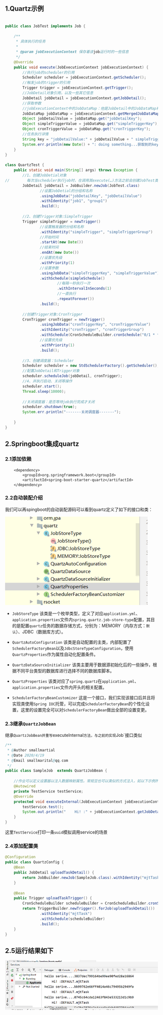 ## 1.Quartz示例

```java

public class JobTest implements Job {
 
    /**
     * 具体执行的任务
     *
     * @param jobExecutionContext 保存着该job运行时的一些信息
     */
    @Override
    public void execute(JobExecutionContext jobExecutionContext) {
        //执行job的scheduler的引用
        Scheduler scheduler = jobExecutionContext.getScheduler();
        //触发job的trigger的引用
        Trigger trigger = jobExecutionContext.getTrigger();
        //JobDetail对象引用，以及一些其它信息
        JobDetail jobDetail = jobExecutionContext.getJobDetail();
        //获取参数
        //jobExecutionContext中的JobDataMap：他是JobDetail中的JobDataMap和Trigger中的JobDataMap的并集
        JobDataMap jobDataMap = jobExecutionContext.getMergedJobDataMap();
        Object jobDetailValue = jobDataMap.get("jobDetailKey");
        Object simpleTriggerValue = jobDataMap.get("simpleTriggerKey");
        Object cronTriggerValue = jobDataMap.get("cronTriggerKey");
        //任务执行详情
        String key = "jobDetailValue:" + jobDetailValue + " simpleTriggerValue:" + simpleTriggerValue + " cronTriggerValue:" + cronTriggerValue;
        System.err.println(new Date() + ": doing something...获取到的key:" + key);
    }
}
 
class QuartzTest {
    public static void main(String[] args) throws Exception {
        //1、创建JobDetial对象
//        每次当scheduler执行job时，在调用其execute(…)方法之前会创建JobTest类的一个新的实例
        JobDetail jobDetail = JobBuilder.newJob(JobTest.class)
                //设置JobDetial的分组和名称
                .usingJobData("jobDetailKey", "jobDetailValue")
                .withIdentity("job1", "group1")
                .build();
 
        //2、创建Trigger对象:SimpleTrigger
        Trigger simpleTrigger = newTrigger()
                //设置触发器的分组和名称
                .withIdentity("simpleTrigger", "simpleTriggerGroup")
                //开始时间
                .startAt(new Date())
                //结束时间
                .endAt(new Date())
                //设置优先级
                .withPriority(1)
                //设置参数
                .usingJobData("simpleTriggerKey", "simpleTriggerValue")
                .withSchedule(simpleSchedule()
                        //每隔一秒执行一次
                        .withIntervalInSeconds(1)
                        //一直执行
                        .repeatForever())
                .build();
 
        //创建Trigger对象:CronTrigger
        CronTrigger cronTrigger = newTrigger()
                .usingJobData("cronTriggerKey", "cronTriggerValue")
                .withIdentity("cronTrigger", "cronTriggerGroup")
                .withSchedule(CronScheduleBuilder.cronSchedule("0/1 * * * * ?"))
                //设置优先级
                .withPriority(1)
                .build();
 
        //3、创建调度器：Scheduler
        Scheduler scheduler = new StdSchedulerFactory().getScheduler();
        //配置JobDetail和Trigger对象
        scheduler.scheduleJob(jobDetail, cronTrigger);
        //4、并执行启动、关闭等操作
        scheduler.start();
        Thread.sleep(10000);
 
        //关闭调度器：是否等待job执行完成才关闭
        scheduler.shutdown(true);
        System.err.println("-------关闭调度器-------");
 
    }
}
```

## 2.Springboot集成quartz

### 2.1添加依赖

```pom
    <dependency>
        <groupId>org.springframework.boot</groupId>
        <artifactId>spring-boot-starter-quartz</artifactId>
    </dependency>
```

### 2.2自动装配介绍

我们可以再spingboot的自动装配源码可以看到quartz定义了如下的接口和类：

![image-20200419132908352](spring+Quartz(%E4%BA%8C)/image-20200419132908352.png)

- `JobStoreType` 该类是一个枚举类型，定义了对应`application.yml`、`application.properties`文件内`spring.quartz.job-store-type`配置，其目的是配置`quartz`任务的数据存储方式，分别为：MEMORY（内存方式：`默认`）、JDBC（数据库方式）。

- `QuartzAutoConfiguration` 该类是自动配置的主类，内部配置了`SchedulerFactoryBean`以及`JdbcStoreTypeConfiguration`，使用`QuartzProperties`作为属性自动化配置条件。

- `QuartzDataSourceInitializer` 该类主要用于数据源初始化后的一些操作，根据不同平台类型的数据库进行选择不同的数据库脚本。

- `QuartzProperties` 该类对应了`spring.quartz`在`application.yml`、`application.properties`文件内开头的相关配置。

- `SchedulerFactoryBeanCustomizer` 这是一个接口，我们实现该接口后并且将实现类使用`Spring IOC`托管，可以完成`SchedulerFactoryBean`的个性化设置，这里的设置完全可以对`SchedulerFactoryBean`做出全部的设置变更。

### 2.3继承`QuartzJobBean`

继承`QuartzJobBean并重写`executeInternal`方法，与之前的实现`Job`接口类似

```java
/**
 * @Author smallmartial
 * @Date 2020/4/19
 * @Email smallmarital@qq.com
 */
public class SampleJob  extends QuartzJobBean {

    //作业可以定义设置器以注入数据映射属性。常规豆也可以类似的方式注入，如以下示例所示：
    @Autowired
    private TestService testService;
    @Override
    protected void executeInternal(JobExecutionContext jobExecutionContext) throws JobExecutionException {
        testService.test();
        System.out.println("    Hi! :" + jobExecutionContext.getJobDetail().getKey());
    }
}

```

这里`TestService`打印一条`uuid`模拟调用service的场景

### 2.4添加配置类

```JAVA
@Configuration
public class QuartzConfig {
    @Bean
    public JobDetail uploadTaskDetail() {
        return JobBuilder.newJob(SampleJob.class).withIdentity("mjtTask").storeDurably().build();
    }

    @Bean
    public Trigger uploadTaskTrigger() {
        CronScheduleBuilder scheduleBuilder = CronScheduleBuilder.cronSchedule("*/5 * * * * ?");
        return TriggerBuilder.newTrigger().forJob(uploadTaskDetail())
                .withIdentity("mjtTask")
                .withSchedule(scheduleBuilder)
                .build();
    }
}
```

## 2.5运行结果如下

![image-20200419150047206](spring+Quartz(%E4%BA%8C)/image-20200419150047206.png)